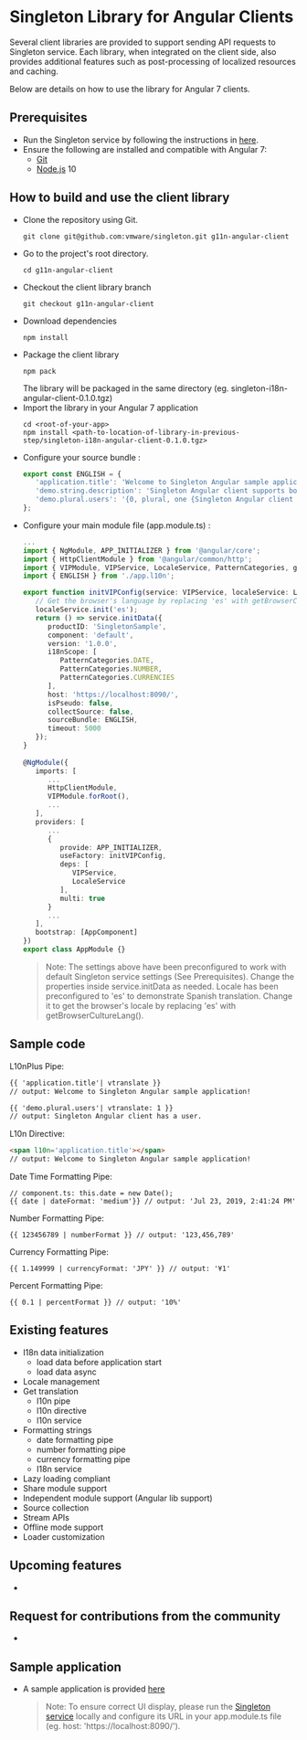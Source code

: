 Singleton Library for Angular Clients
============

Several client libraries are provided to support sending API requests to Singleton service. Each library, when integrated on the client side, also provides additional features such as post-processing of localized resources and caching.

Below are details on how to use the library for Angular 7 clients.

Prerequisites
------------
 * Run the Singleton service by following the instructions in [here](https://github.com/vmware/singleton/blob/master/README.md).
 * Ensure the following are installed and compatible with Angular 7:     
    - [Git](https://git-scm.com/downloads)
    - [Node.js](https://nodejs.org/en/download/package-manager/) 10

How to build and use the client library
------------
 * Clone the repository using Git.
    ```
    git clone git@github.com:vmware/singleton.git g11n-angular-client
    ```
 * Go to the project's root directory.
    ```
    cd g11n-angular-client
    ```
 * Checkout the client library branch
    ```
    git checkout g11n-angular-client
    ```
 * Download dependencies
   ```
   npm install
   ```
 * Package the client library
    ```
    npm pack
    ```
    The library will be packaged in the same directory (eg. singleton-i18n-angular-client-0.1.0.tgz)
 * Import the library in your Angular 7 application
   ```
   cd <root-of-your-app>
   npm install <path-to-location-of-library-in-previous-step/singleton-i18n-angular-client-0.1.0.tgz>
   ```
 * Configure your source bundle :
   ```ts
   export const ENGLISH = {
      'application.title': 'Welcome to Singleton Angular sample application!',
      'demo.string.description': 'Singleton Angular client supports both {0} and {1}.',
      'demo.plural.users': '{0, plural, one {Singleton Angular client has a user.} other {Singleton Angular client has # users.}}'
   };
   ``` 
 * Configure your main module file (app.module.ts) : 
   ```ts
   ...
   import { NgModule, APP_INITIALIZER } from '@angular/core';
   import { HttpClientModule } from '@angular/common/http';
   import { VIPModule, VIPService, LocaleService, PatternCategories, getBrowserCultureLang } from '@singleton-i18n/angular-client';
   import { ENGLISH } from './app.l10n';

   export function initVIPConfig(service: VIPService, localeService: LocaleService) {
      // Get the browser's language by replacing 'es' with getBrowserCultureLang()
      localeService.init('es');
      return () => service.initData({
         productID: 'SingletonSample',
         component: 'default',
         version: '1.0.0',
         i18nScope: [
            PatternCategories.DATE,
            PatternCategories.NUMBER,
            PatternCategories.CURRENCIES
         ],
         host: 'https://localhost:8090/',
         isPseudo: false,
         collectSource: false,
         sourceBundle: ENGLISH,
         timeout: 5000
      });
   }
    
   @NgModule({
      imports: [
         ...
         HttpClientModule,
         VIPModule.forRoot(),
         ...
      ],
      providers: [
         ...
         {
            provide: APP_INITIALIZER,
            useFactory: initVIPConfig,
            deps: [
               VIPService,
               LocaleService
            ],
            multi: true
         }
         ...
      ],
      bootstrap: [AppComponent]
   })
   export class AppModule {}
   ``` 
   > Note: The settings above have been preconfigured to work with default Singleton service settings (See Prerequisites). Change the properties inside service.initData as needed.
   Locale has been preconfigured to 'es' to demonstrate Spanish translation. Change it to get the browser's locale by replacing 'es' with getBrowserCultureLang().
 
   
Sample code
------------

L10nPlus Pipe:
```html
{{ 'application.title'| vtranslate }}
// output: Welcome to Singleton Angular sample application!

{{ 'demo.plural.users'| vtranslate: 1 }}
// output: Singleton Angular client has a user.
```

L10n Directive:
```html
<span l10n='application.title'></span>
// output: Welcome to Singleton Angular sample application!
```

Date Time Formatting Pipe:
```
// component.ts: this.date = new Date();
{{ date | dateFormat: 'medium'}} // output: 'Jul 23, 2019, 2:41:24 PM'
```

Number Formatting Pipe:
```
{{ 123456789 | numberFormat }} // output: '123,456,789'
```

Currency Formatting Pipe:
```
{{ 1.149999 | currencyFormat: 'JPY' }} // output: '¥1'
```

Percent Formatting Pipe:
```
{{ 0.1 | percentFormat }} // output: '10%'
```
 
Existing features
------------
* I18n data initialization
  * load data before application start
  * load data async
* Locale management
* Get translation
  * l10n pipe
  * l10n directive
  * l10n service
* Formatting strings
  * date formatting pipe
  * number formatting pipe
  * currency formatting pipe
  * I18n service
* Lazy loading compliant
* Share module support
* Independent module support (Angular lib support)
* Source collection
* Stream APIs
* Offline mode support
* Loader customization
 
Upcoming features 
------------
 * 
 
Request for contributions from the community
------------
 * 
    
Sample application
------------
 * A sample application is provided [here](https://github.com/vmware/singleton/tree/g11n-angular-client/sample)
   > Note: To ensure correct UI display, please run the [Singleton service](https://github.com/vmware/singleton/blob/master/README.md) locally and configure its URL in your app.module.ts file (eg. host: 'https://localhost:8090/').

